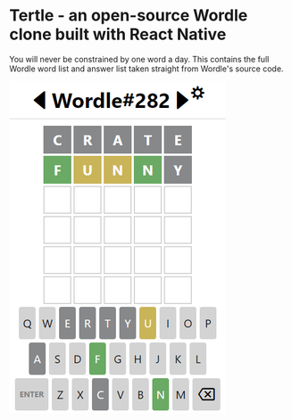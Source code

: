 # Tertle - an open-source Wordle clone built with React Native

You will never be constrained by one word a day. This contains the full Wordle word list and answer list taken straight from Wordle's source code.

![Tertle gameplay example](demo.png)
